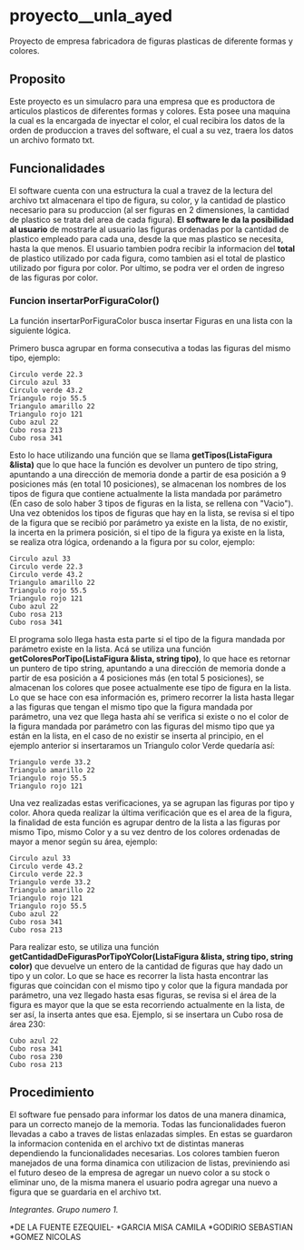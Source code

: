 # proyecto__unla_ayed
Proyecto de empresa fabricadora de figuras plasticas de diferente formas y colores.

## Proposito

Este proyecto es un simulacro para una empresa que es productora de articulos plasticos de diferentes formas y colores. Esta posee una maquina la cual es la encargada de inyectar el color, el cual recibira los datos de la orden de produccion a traves del software, el cual a su vez, traera los datos un archivo formato txt.

## Funcionalidades

El software cuenta con una estructura la cual a travez de la lectura del archivo txt almacenara el tipo de figura, su color, y la cantidad de plastico necesario para su produccion (al ser figuras en 2 dimensiones, la cantidad de plastico se trata del area de cada figura). **El software le da la posibilidad al usuario** de mostrarle al usuario las figuras ordenadas por la cantidad de plastico empleado para cada una, desde la que mas plastico se necesita, hasta la que menos. El usuario tambien podra recibir la informacion del **total** de plastico utilizado por cada figura, como tambien asi el total de plastico utilizado por figura por color. Por ultimo, se podra ver el orden de ingreso de las figuras por color.

### Funcion insertarPorFiguraColor()
La función insertarPorFiguraColor busca insertar Figuras en una lista con la siguiente lógica.

Primero busca agrupar en forma consecutiva a todas las figuras del mismo tipo, ejemplo:

    Circulo verde 22.3
    Circulo azul 33
    Circulo verde 43.2
    Triangulo rojo 55.5
    Triangulo amarillo 22
    Triangulo rojo 121
    Cubo azul 22
    Cubo rosa 213
    Cubo rosa 341

Esto lo hace utilizando una función que se llama **getTipos(ListaFigura &lista)** que lo que hace la función es devolver un puntero de tipo string, apuntando a una dirección de memoria donde a partir de esa posición a 9 posiciones más (en total 10 posiciones), se almacenan los nombres de los tipos de figura que contiene actualmente la lista mandada por parámetro (En caso de solo haber 3 tipos de figuras en la lista, se rellena con "Vacio"). 
Una vez obtenidos los tipos de figuras que hay en la lista, se revisa si el tipo de la figura que se recibió por parámetro ya existe en la lista, de no existir, la incerta en la primera posición, si el tipo de la figura ya existe en la lista, se realiza otra lógica, ordenando a la figura por su color, ejemplo:

    Circulo azul 33
    Circulo verde 22.3
    Circulo verde 43.2
    Triangulo amarillo 22
    Triangulo rojo 55.5
    Triangulo rojo 121
    Cubo azul 22
    Cubo rosa 213
    Cubo rosa 341

El programa solo llega hasta esta parte si el tipo de la figura mandada por parámetro existe en la lista. Acá se utiliza una función **getColoresPorTipo(ListaFigura &lista, string tipo)**, lo que hace es retornar un puntero de tipo string, apuntando a una dirección de memoria donde a partir de esa posición a 4 posiciones más (en total 5 posiciones), se almacenan los colores que posee actualmente ese tipo de figura en la lista.
Lo que se hace con esa información es, primero recorrer la lista hasta llegar a las figuras que tengan el mismo tipo que la figura mandada por parámetro, una vez que llega hasta ahí se verifica si existe o no el color de la figura mandada por parámetro con las figuras del mismo tipo que ya están en la lista, en el caso de no existir se inserta al principio, en el ejemplo anterior si insertaramos un Triangulo color Verde quedaría así:

    Triangulo verde 33.2
    Triangulo amarillo 22
    Triangulo rojo 55.5
    Triangulo rojo 121

Una vez realizadas estas verificaciones, ya se agrupan las figuras por tipo y color. Ahora queda realizar la última verificación que es el area de la figura, la finalidad de esta función es agrupar dentro de la lista a las figuras por mismo Tipo, mismo Color y a su vez dentro de los colores ordenadas de mayor a menor según su área, ejemplo:

    Circulo azul 33
    Circulo verde 43.2
    Circulo verde 22.3
    Triangulo verde 33.2
    Triangulo amarillo 22
    Triangulo rojo 121
    Triangulo rojo 55.5
    Cubo azul 22
    Cubo rosa 341
    Cubo rosa 213

Para realizar esto, se utiliza una función **getCantidadDeFigurasPorTipoYColor(ListaFigura &lista, string tipo, string color)** que devuelve un entero de la cantidad de figuras que hay dado un tipo y un color. 
Lo que se hace es recorrer la lista hasta encontrar las figuras que coincidan con el mismo tipo y color que la figura mandada por parámetro, una vez llegado hasta esas figuras, se revisa si el área de la figura es mayor que la que se esta recorriendo actualmente en la lista, de ser así, la inserta antes que esa. Ejemplo, si se insertara un Cubo rosa de área 230:

    Cubo azul 22
    Cubo rosa 341
    Cubo rosa 230
    Cubo rosa 213
    
## Procedimiento

El software fue pensado para informar los datos de una manera dinamica, para un correcto manejo de la memoria. Todas las funcionalidades fueron llevadas a cabo a traves de listas enlazadas simples. En estas se guardaron la informacion contenida en el archivo txt de distintas maneras dependiendo la funcionalidades necesarias. Los colores tambien fueron manejados de una forma dinamica con utilizacion de listas, previniendo asi el futuro deseo de la empresa de agregar un nuevo color a su stock o eliminar uno, de la misma manera el usuario podra agregar una nuevo a figura que se guardaria en el archivo txt.

*Integrantes. Grupo numero 1.*

*DE LA FUENTE EZEQUIEL-
*GARCIA MISA CAMILA
*GODIRIO SEBASTIAN
*GOMEZ NICOLAS

